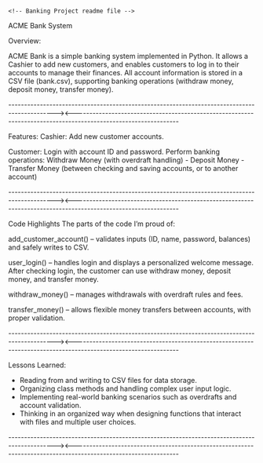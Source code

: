                                                                                   <!-- Banking Project readme file -->

ACME Bank System

Overview:

ACME Bank is a simple banking system implemented in Python. It allows a Cashier to add new customers, and enables customers to log in to their accounts to manage their finances. All account information is stored in a CSV file (bank.csv), supporting banking operations (withdraw money, deposit money, transfer money).


---------------------------------------------------------------------------------------------><---------------------------------------------------------------------------------------------------------------

Features:
Cashier:
Add new customer accounts.

Customer:
Login with account ID and password.
Perform banking operations:
Withdraw Money (with overdraft handling) - Deposit Money - Transfer Money (between checking and saving accounts, or to another account)

---------------------------------------------------------------------------------------------><---------------------------------------------------------------------------------------------------------------

Code Highlights
The parts of the code I’m proud of:

add_customer_account() – validates inputs (ID, name, password, balances) and safely writes to CSV.

user_login() – handles login and displays a personalized welcome message. After checking login, the customer can use withdraw money, deposit money, and transfer money.

withdraw_money() – manages withdrawals with overdraft rules and fees.

transfer_money() – allows flexible money transfers between accounts, with proper validation.

---------------------------------------------------------------------------------------------><---------------------------------------------------------------------------------------------------------------

Lessons Learned:

- Reading from and writing to CSV files for data storage.
- Organizing class methods and handling complex user input logic.
- Implementing real-world banking scenarios such as overdrafts and account validation.
- Thinking in an organized way when designing functions that interact with files and multiple user choices.

---------------------------------------------------------------------------------------------><---------------------------------------------------------------------------------------------------------------